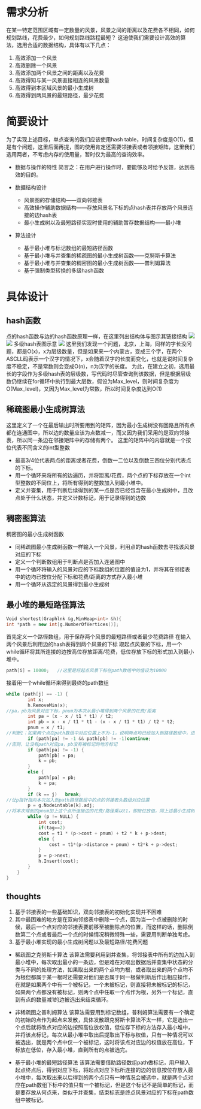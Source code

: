 <!--
 * @Author: your name
 * @Date: 2022-02-11 10:37:32
 * @LastEditTime: 2022-02-11 11:25:15
 * @LastEditors: Please set LastEditors
 * @Description: 打开koroFileHeader查看配置 进行设置: https://github.com/OBKoro1/koro1FileHeader/wiki/%E9%85%8D%E7%BD%AE
 * @FilePath: /bytebitcoder.github.io/_posts/2018-01-01-图查询复杂度降低实现.md
-->
# 需求分析
在某一特定范围区域有一定数量的风景，风景之间的距离以及花费各不相同，如何规划路线，花费最少，如何规划路线路程最短？
这迫使我们需要设计高效的算法，选用合适的数据结构，具体有以下几点：
1.	高效添加一个风景
2.	高效删除一个风景
3.	高效添加两个风景之间的距离以及花费
4.	高效得知与某一风景直接相连的风景数量
5.	高效得到本区域风景的最小生成树
6.	高效得到两风景的最短路径，最少花费

# 简要设计
为了实现上述目标，单点查询的我们应该使用hash table，时间复杂度是O(1)，但是有个问题，这里后面再提，图的使用肯定还需要领接表或者领接矩阵，这里我们选用两者，不考虑内存的使用量，暂时仅为最高的查询效率。
* 数据与操作的特性
简言之：在用户进行操作时，要能够及时给予反馈，达到高效的目的。

* 数据结构设计
  * 风景图的存储结构——双向邻接表
  * 高效操作辅助数据结构——存放风景名下标的点hash表并存放两个风景连接的边hash表
  * 最小生成树以及最短路径实现时使用的辅助暂存数据结构——最小堆

* 算法设计
    * 基于最小堆与标记数组的最短路径函数
    * 基于最小堆与并查集的稀疏图的最小生成树函数——克努斯卡算法
    * 基于最小堆与并查集的稠密图的最小生成树函数——普利姆算法
    * 基于强制类型转换的多级hash函数

# 具体设计
## hash函数
点的hash函数与边的hash函数原理一样，在这里列出结构体与图示其链接结构
![](/images/图/1.png)
![](/images/图/2.png)
多级hash表图示意
![](/images/图/3.png)
这里我们发现一个问题，北京，上海，同样的字长没问题，都是O(x)，x为层级数量，但是如果来一个内蒙古，变成三个字，在两个ASCLL码表示一个汉字的情况下，x会随着汉字的长度而变化，也就是说时间复杂度不稳定，不是常数则会变成O(n)，n为汉字的长度。
为此，在建立之初，选用最长的字段作为多级hash表的层级数，写代码时尽管查询到该数据，但是根据层级数仍继续在for循环中执行到最大层数，假设为Max_level，则时间复杂度为O(Max_level)，又因为Max_level为常数，所以时间复杂度达到O(1)

## 稀疏图最小生成树算法
这里定义了一个在最后输出时所要用到的矩阵，因为最小生成树没有回路且所有点都在连通图中，所以边的数量应该为点数减一，而又因为我们采用的是双向邻接表，所以同一条边在邻接矩阵中的存储有两个。
这里的矩阵中的内容就是一个按位代表不同含义的int型整数
* 最高3/4位代表两点的距离或者花费，倒数一二位以及倒数三四位分别代表点的下标。
* 用一个循环来将所有的边遍历，并将距离/花费，两个点的下标存放在一个int型整数的不同位上，将所有得到的整数加入到最小堆中。
* 定义并查集，用于判断后续得到的某一点是否已经包含在最小生成树中，且改点处于什么状态，并定义计数标记，用于记录得到的边数

## 稠密图算法
稠密图的最小生成树函数
* 同稀疏图最小生成树函数一样输入一个风景，利用点的hash函数去寻找该风景对应的下标
* 定义一个判断数组用于判断点是否加入连通图中
* 用一个循环将输入的风景对应的下标数组的位置的值设为1，并将其在邻接表中的边均已按位分配下标和花费/距离的方式存入最小堆
* 用一个循环从选定的风景得到最小生成树

## 最小堆的最短路径算法
```c++
Void shortest(Graphlnk &g,MinHeap<int> &h){
int *path = new int[g.NumberOfVertices()];
```
首先定义一个路径数组，用于保存两个风景的最短路径或者最少花费路径
在输入两个风景后利用边的hash表得到两个风景的下标
取起点风景的下标，用一个while循环将其所连接的边按高位存放距离/花费，低位存放下标的形式加入到最小堆中。
```c++
path[i] = 10000;   //这里是将起点风景下标在path数组中的值设为10000
```
接着用一个while循环来得到最终的path数组
```c++
while (path[j] == -1) {
		int x;
		h.RemoveMin(x);
//pa，pb为风景对应下标，pnum为本次从最小堆得到两个风景的花费/距离
		int pa = (x - x / t1 * t1) / t2;
		int pb = x - x / t1 * t1 - (x - x / t1 * t1) / t2 * t2;
		pnum = x / t1; 
//判断1：如果两个点在path数组中对应位置上不为-1，说明两点均已经加入到路径数组中，进行下一次循环             
		if (path[pa] != -1 && path[pb] != -1)continue;
//否则，让没有path对应pa，pb没有被标记的地方标记
		if (path[pa] != -1) {
			path[pb] = pa;
			k = pb;
		}
		else {
			path[pa] = pb;
			k = pa;
		}
		if (k == j)   break; 
//让p指针指向本次加入到path路径数组中的点的邻接表头数组对应位置
		p = g.Nodeintable[k].adj;
//将本次得到的pnum加上这个点所连接边的花费/路径乘以t1，即按位放值，同上述最小生成树的方法。	
		while (p != NULL) {
			int cost;
			if(tag==2)
			cost = t1 * (p->cost + pnum) + t2 * k + p->dest;
			else {
				cost = t1*(p->distance + pnum) + t2*k + p->dest;
			}
			p = p->next;
			h.Insert(cost);
		} 
	}
}
```

## thoughts
1. 基于邻接表的一些基础知识，双向邻接表的初始化实现并不困难
2. 其中最困难的地方是在双向邻接表中删除一个点，因为当一个点被删除的时候，最后一个点对应的邻接表要前移至被删除点的位置，而这样的话，删除倒数第二个点或者最后一个点的时候情况稍微特殊一些，需要用判断单独考虑。
3. 基于最小堆实现的最小生成树问题以及最短路径/花费问题
* 稀疏图之克努斯卡算法
该算法需要利用到并查集，将邻接表中所有的边加入到最小堆中，每次取出最小的一条边，但是难在对取出数据后并查集中状态的分类与不同的处理方法，如果取出来的两个点均为根，或者取出来的两个点均不为根但都属于某一根时还需要对他们是否属于同一根做判断后作出相应操作，在就是如果两个中有一个被标记，一个未被标记，则直接将未被标记的标记，如果两个点都没有被标记，则两个点中任取一个点作为根，另外一个标记，直到有点的数量减1的边被选出来结束循环。
* 非稀疏图之普利姆算法
该算法需要用到标记数组，普利姆算法需要有一个确定的初始的点作为起点来发散，具体发散跟克努斯卡算法不太一样，它是选出一个点后就将改点对应的边按照高位放权值，低位存下标的方法存入最小堆中，并将该点标记，每次从最小堆中取出后提取出下标与权值，只有一种情况可以被选出，就是两个点中仅一个被标记，这时将该点对应边的权值放在高位，下标放在低位，存入最小堆，直到所有的点被选完。

* 基于最小堆的最短路径算法
该算法需要借助路径数组path做标记，用户输入起点终点后，得到对应下标，将起点对应下标所连接的边的信息按位存放入最小堆中，每次取出来以后得到的两个点只有一种情况会被选中，就是两个点对应在path数组下标中的值只有一个被标记，但是这个标记不是简单的标记，而是要存放从何点来，类似于并查集，结束标志是终点风景对应的下标在path数组中被标记。
